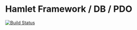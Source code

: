 Hamlet Framework / DB / PDO
===

[![Build Status](https://travis-ci.org/hamlet-framework/db-pdo.svg)](https://travis-ci.org/hamlet-framework/db-pdo)

